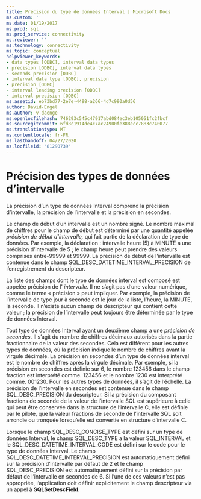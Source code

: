 ```yaml
---
title: Précision du type de données Interval | Microsoft Docs
ms.custom: ''
ms.date: 01/19/2017
ms.prod: sql
ms.prod_service: connectivity
ms.reviewer: ''
ms.technology: connectivity
ms.topic: conceptual
helpviewer_keywords:
- data types [ODBC], interval data types
- precision [ODBC], interval data types
- seconds precision [ODBC]
- interval data type [ODBC], precision
- precision [ODBC]
- interval leading precision [ODBC]
- interval precision [ODBC]
ms.assetid: eb73bd77-2e7e-4498-a266-4d7c990a0d56
author: David-Engel
ms.author: v-daenge
ms.openlocfilehash: 746293c545c47917abd084ec3eb105051fc2fbcf
ms.sourcegitcommit: 6fd8c1914de4c7ac24900fe388ecc7883c740077
ms.translationtype: MT
ms.contentlocale: fr-FR
ms.lasthandoff: 04/27/2020
ms.locfileid: "81290739"
---
```

# <a name="interval-data-type-precision"></a>Précision des types de données d’intervalle
La précision d’un type de données Interval comprend la précision d’intervalle, la précision de l’intervalle et la précision en secondes.  
  
 Le champ de début d’un intervalle est un nombre signé. Le nombre maximal de chiffres pour le champ de début est déterminé par une quantité appelée *précision de début d’intervalle,* qui fait partie de la déclaration de type de données. Par exemple, la déclaration : intervalle heure (5) à MINUTE a une précision d’intervalle de 5 ; le champ heure peut prendre des valeurs comprises entre-99999 et 99999. La précision de début de l’intervalle est contenue dans le champ SQL_DESC_DATETIME_INTERVAL_PRECISION de l’enregistrement du descripteur.  
  
 La liste des champs dont le type de données interval est composé est appelée précision de l' *intervalle*. Il ne s’agit pas d’une valeur numérique, comme le terme « précision » peut impliquer. Par exemple, la précision de l’intervalle de type jour à seconde est le jour de la liste, l’heure, la MINUTE, la seconde. Il n’existe aucun champ de descripteur qui contient cette valeur ; la précision de l’intervalle peut toujours être déterminée par le type de données Interval.  
  
 Tout type de données Interval ayant un deuxième champ a une *précision de secondes*. Il s’agit du nombre de chiffres décimaux autorisés dans la partie fractionnaire de la valeur des secondes. Cela est différent pour les autres types de données, où la précision indique le nombre de chiffres avant la virgule décimale. La précision en secondes d’un type de données interval est le nombre de chiffres après la virgule décimale. Par exemple, si la précision en secondes est définie sur 6, le nombre 123456 dans le champ fraction est interprété comme. 123456 et le nombre 1230 est interprété comme. 001230. Pour les autres types de données, il s’agit de l’échelle. La précision de l’intervalle en secondes est contenue dans le champ SQL_DESC_PRECISION du descripteur. Si la précision du composant fractions de seconde de la valeur de l’intervalle SQL est supérieure à celle qui peut être conservée dans la structure de l’intervalle C, elle est définie par le pilote, que la valeur fractions de seconde de l’intervalle SQL soit arrondie ou tronquée lorsqu’elle est convertie en structure d’intervalle C.  
  
 Lorsque le champ SQL_DESC_CONCISE_TYPE est défini sur un type de données Interval, le champ SQL_DESC_TYPE a la valeur SQL_INTERVAL et le SQL_DESC_DATETIME_INTERVAL_CODE est défini sur le code pour le type de données Interval. Le champ SQL_DESC_DATETIME_INTERVAL_PRECISION est automatiquement défini sur la précision d’intervalle par défaut de 2 et le champ SQL_DESC_PRECISION est automatiquement défini sur la précision par défaut de l’intervalle en secondes de 6. Si l’une de ces valeurs n’est pas appropriée, l’application doit définir explicitement le champ descripteur via un appel à **SQLSetDescField**.
